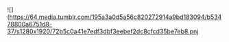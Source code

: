 ![](https://64.media.tumblr.com/195a3a0d5a56c820272914a9bd183094/b53478800a6751d8-37/s1280x1920/72b5c0a41e7edf3dbf3eebef2dc8cfcd35be7eb8.pnj




